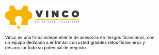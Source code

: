<img src="profile/logo.png" width="50%" />

Vinco es una firma independiente de asesorías en riesgos financieros, con un equipo dedicado a enfrentar con usted grandes retos financieros y desarrollar todo su potencial de negocio.
